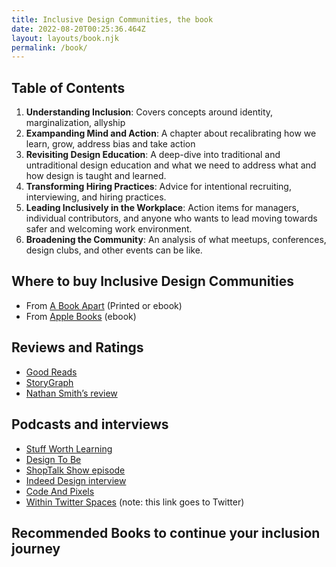```yaml
---
title: Inclusive Design Communities, the book
date: 2022-08-20T00:25:36.464Z
layout: layouts/book.njk
permalink: /book/
---
```


## Table of Contents
1. **Understanding Inclusion**: Covers concepts around identity, marginalization, allyship
2. **Exampanding Mind and Action**: A chapter about recalibrating how we learn, grow, address bias and take action
3. **Revisiting Design Education**: A deep-dive into traditional and untraditional design education and what we need to address what and how design is taught and learned.
4. **Transforming Hiring Practices**: Advice for intentional recruiting, interviewing, and hiring practices.
5. **Leading Inclusively in the Workplace**: Action items for managers, individual contributors, and anyone who wants to lead moving towards safer and welcoming work environment.
6. **Broadening the Community**: An analysis of what meetups, conferences, design clubs, and other events can be like.

## Where to buy Inclusive Design Communities

- From [A Book Apart](https://abookapart.com/products/inclusive-design-communities) (Printed or ebook)
- From [Apple Books](https://books.apple.com/us/book/inclusive-design-communities/id6443681832) (ebook)
  
## Reviews and Ratings
- [Good Reads](https://www.goodreads.com/book/show/62985337-inclusive-design-communities)
- [StoryGraph](https://app.thestorygraph.com/books/02533b7b-8cc4-4677-abaa-79264e0b1d31)
- [Nathan Smith’s review](https://sonspring.com/journal/inclusive-design-communities/)

## Podcasts and interviews
- [Stuff Worth Learning](https://www.youtube.com/watch?v=eiV6_3pZFc0&list=PLgJIx0-UaB9RvRKbdcRbs05Gl0D1GiCCk&index=3)
- [Design To Be](https://open.spotify.com/episode/0FCYPuMDJTsmyQvFn3N5pO?si=dadf1a47d9034248)
- [ShopTalk Show episode](https://shoptalkshow.com/539/)
- [Indeed Design interview](https://indeed.design/article/sam-kapila-small-acts-can-invite-more-voices-into-design-communities)
- [Code And Pixels](https://www.youtube.com/embed/BfByZk3jS_A)
- [Within Twitter Spaces](https://twitter.com/mialoira/status/1585441833902956544) (note: this link goes to Twitter)
  
## Recommended Books to continue your inclusion journey



